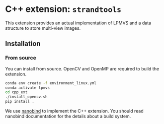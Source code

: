 # C++ extension: `strandtools`

This extension provides an actual implementation of LPMVS and a data structure to store multi-view images.

## Installation

### From source

You can install from source. OpenCV and OpenMP are required to build the extension.

```bash
conda env create -f environment_linux.yml
conda activate lpmvs
cd cpp_ext
./install_opencv.sh
pip install .
```

We use [nanobind](https://github.com/wjakob/nanobind) to implement the C++ extension. You should read nanobind documentation for the details about a build system. 

<!-- ### From wheel

You can also install from wheel. We provide pre-built wheels for Linux and Windows. See `dist` directory and select the appropriate wheel for your environment.

```bash
pip install <wheel file>
```

ToDo: Build wheels for macOS with GitHub Actions. -->
